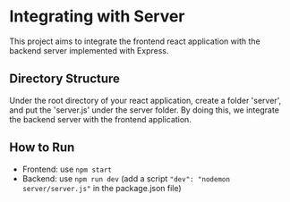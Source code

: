 # Integrating with Server

This project aims to integrate the frontend react application with the backend server implemented with Express.

## Directory Structure

Under the root directory of your react application, create a folder 'server', and put the 'server.js' under the server folder. By doing this, we integrate the backend server with the frontend application.

## How to Run

- Frontend: use `npm start`
- Backend: use `npm run dev` (add a script `"dev": "nodemon server/server.js"` in the package.json file)

